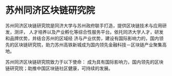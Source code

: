 # 

# 苏州同济区块链研究院

苏州同济区块链研究院是同济大学与苏州政府联手打造，提供区块链技术与应用研发，测评， 人才培养以及产业孵化等综合性服务平台。依托同济大学人才，研发和品牌优势，并结合苏州的区域经 济与产业优势，建设有国际影响力的，国内领先的区块链研究院，助力苏州高铁新城成为国内领先金融科技－区块链产业聚集高地。

苏州同济区块链研究院致力于以下使命：
成为具有国际影响力，国内领先的区块链研究院；助推中国区块链社区健康，可持续的发展。

